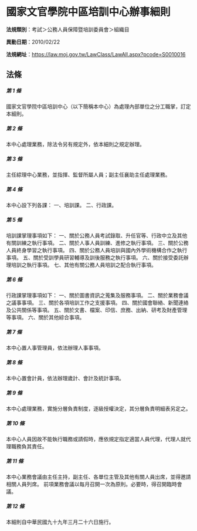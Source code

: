 # 國家文官學院中區培訓中心辦事細則

**法規類別**：考試＞公務人員保障暨培訓委員會＞組織目       

**異動日期**：2010/02/22  

**法規網址**：https://law.moj.gov.tw/LawClass/LawAll.aspx?pcode=S0010016





## 法條
##### 第 1 條
國家文官學院中區培訓中心（以下簡稱本中心）為處理內部單位之分工職掌，訂定本細則。

##### 第 2 條
本中心處理業務，除法令另有規定外，依本細則之規定辦理。

##### 第 3 條
主任綜理中心業務，並指揮、監督所屬人員；副主任襄助主任處理業務。

##### 第 4 條
本中心設下列各課：
一、培訓課。
二、行政課。

##### 第 5 條
培訓課掌理事項如下：
一、關於公務人員考試錄取、升任官等、行政中立及其他有關訓練之執行事項。
二、關於人事人員訓練、進修之執行事項。
三、關於公務人員終身學習之執行事項。
四、關於公務人員培訓與國內外學術機構合作之執行事項。
五、關於受訓學員研習輔導及訓後服務之執行事項。
六、關於接受委託辦理培訓之執行事項。
七、其他有關公務人員培訓之配合執行事項。

##### 第 6 條
行政課掌理事項如下：
一、關於圖書資訊之蒐集及服務事項。
二、關於業務會議之議事事項。
三、關於各項培訓工作之支援事項。
四、關於國會聯絡、新聞連絡及公共關係等事項。
五、關於文書、檔案、印信、庶務、出納、研考及財產管理等事項。
六、關於其他綜合事項。

##### 第 7 條
本中心置人事管理員，依法辦理人事事項。

##### 第 8 條
本中心置會計員，依法辦理歲計、會計及統計事項。

##### 第 9 條
本中心處理業務，實施分層負責制度，逐級授權決定，其分層負責明細表另定之。

##### 第 10 條
本中心人員因故不能執行職務或請假時，應依規定指定適當人員代理，代理人就代理職務負其責任。

##### 第 11 條
本中心業務會議由主任主持，副主任、各單位主管及其他有關人員出席，並得邀請相關人員列席。
前項業務會議以每月召開一次為原則。必要時，得召開臨時會議。

##### 第 12 條
本細則自中華民國九十九年三月二十六日施行。


